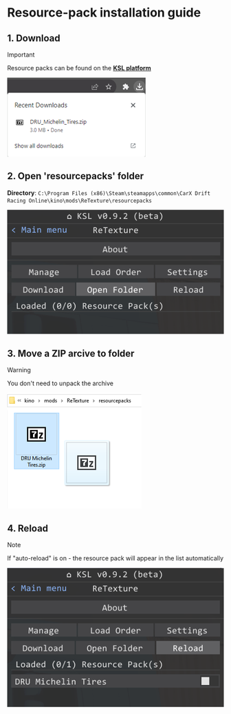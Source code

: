 ﻿# Resource-pack installation guide

## 1. Download
> [!IMPORTANT]
> Resource packs can be found on the [**KSL platform**](https://discord.com/channels/716264804498538516/1169338345143414826)

![download](./images/download.png)

## 2. Open 'resourcepacks' folder
**Directory**: `C:\Program Files (x86)\Steam\steamapps\common\CarX Drift Racing Online\kino\mods\ReTexture\resourcepacks`

![openFolder](./images/openFolder.png)

## 3. Move a ZIP arcive to folder
> [!WARNING]
> You don't need to unpack the archive

![move](./images/move.png)

## 4. Reload
> [!NOTE]
> If "auto-reload" is on - the resource pack will appear in the list automatically

![reload](./images/reload.png)
